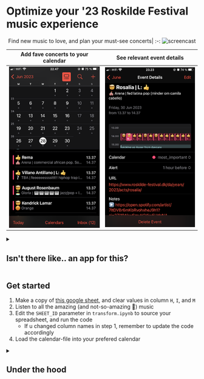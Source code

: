 # Optimize your '23 Roskilde Festival music experience  

<center>

Find new music to love, and plan your must-see concerts|
:-:
![screencast](img/google_sheet_demo.gif)

Add fave concerts to your calendar|See relevant event details
:-:|:-:
![Alt text](img/cal_event_overview.png)|![Alt text](img/cal_event_details.png)

</center>

<details>
<summary>

## Isn't there like.. an app for this?

</summary>

Probably! Also, the website helps a bit, but I've been desiring the following functionality: 

- Rather than just ❤️ the artists I like, I want it more granular, and be able to add comments on *why* I (dis)liked an artist
- I'm going together with my GF and we'd like to easily see what's important for each other
- Find artists' mustic on Spotify without too many clicks
- See the relevant information at the right time in a familiar app

</details>

## Get started

1. Make a copy of [this google sheet](https://docs.google.com/spreadsheets/d/1uu3_S_e2zR5O2cTbknIUh4bG1GymBtdwieFwZynTPRY/edit#gid=555358856), and clear values in column `H`, `I`, and `M`
2. Listen to all the amazing (and not-so-amazing 💩) music
3. Edit the `SHEET_ID` parameter in `transform.ipynb` to source your spreadsheet, and run the code
    - If u changed column names in step 1, remember to update the code accordingly 
4. Load the calendar-file into your prefered calendar

<details>
<summary>

## Under the hood

</summary>


1. `is_everything_synced.ipynb` compares roskilde-website, `output.csv`, and the google sheet containing your own ratings, and makes it easy to add new artists to the google sheet with some crazy cmd+c cmd+v action
2. `roskilde.ipynb` scrapes selected programme information from the roskilde website
3. scraped data is written to `output.csv`
4. `transform.ipynb` outputs ratings + fave artists to an .ics calendar file

### installation

```shell
git clone https://github.com/djmikeale/RF23.git
cd RF23
python3 -m venv venv
source venv/bin/activate
python3 -m pip install --upgrade pip
python3 -m pip install -r requirements.txt
source venv/bin/activate
```
</details>
